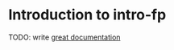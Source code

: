 # Introduction to intro-fp

TODO: write [great documentation](http://jacobian.org/writing/great-documentation/what-to-write/)
